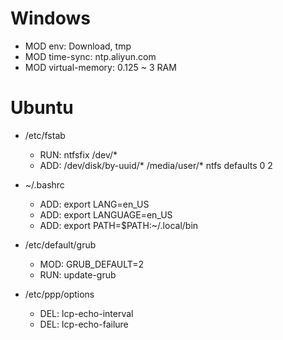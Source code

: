 # Windows

- MOD env: Download, tmp
- MOD time-sync: ntp.aliyun.com
- MOD virtual-memory:  0.125 ~ 3 RAM

# Ubuntu
  
- /etc/fstab
  - RUN: ntfsfix /dev/*
  - ADD: /dev/disk/by-uuid/* /media/user/* ntfs defaults 0 2

- ~/.bashrc
  - ADD: export LANG=en_US
  - ADD: export LANGUAGE=en_US
  - ADD: export PATH=$PATH:~/.local/bin
  
- /etc/default/grub
  - MOD: GRUB_DEFAULT=2
  - RUN: update-grub
  
- /etc/ppp/options
  - DEL: lcp-echo-interval
  - DEL: lcp-echo-failure
